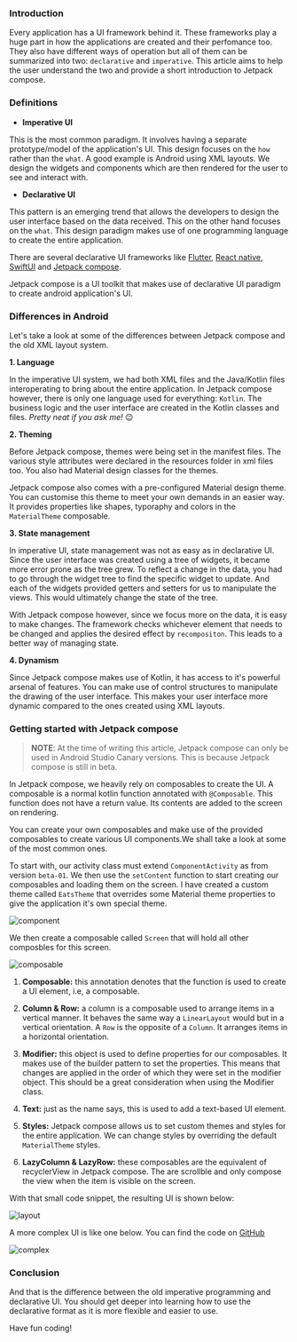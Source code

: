 ### Introduction

Every application has a UI framework behind it. These frameworks play a huge part in how the applications are created and their perfomance too. They also have different ways of operation but all of them can be summarized into two: `declarative` and `imperative`. This article aims to help the user understand the two and provide a short introduction to Jetpack compose.

### Definitions

- **Imperative UI**

This is the most common paradigm. It involves having a separate prototype/model of the application's UI. This design focuses on the `how` rather than the `what`. A good example is Android using XML layouts. We design the widgets and components which are then rendered for the user to see and interact with.

- **Declarative UI**

This pattern is an emerging trend that allows the developers to design the user interface based on the data received. This on the other hand focuses on the `what`. This design paradigm makes use of one programming language to create the entire application.

There are several declarative UI frameworks like [Flutter](https://flutter.dev/), [React native](https://reactnative.dev/), [SwiftUI](https://developer.apple.com/tutorials/swiftui/) and [Jetpack compose](https://developer.android.com/jetpack/compose).

Jetpack compose is a UI toolkit that makes use of declarative UI paradigm to create android application's UI.

### Differences in Android

Let's take a look at some of the differences between Jetpack compose and the old XML layout system.

**1. Language**

In the imperative UI system, we had both XML files and the Java/Kotlin files interoperating to bring about the entire application. In Jetpack compose however, there is only one language used for everything: `Kotlin`. The business logic and the user interface are created in the Kotlin classes and files. _Pretty neat if you ask me!_ 😉

**2. Theming**

Before Jetpack compose, themes were being set in the manifest files. The various style attributes were declared in the resources folder in xml files too. You also had Material design classes for the themes.

Jetpack compose also comes with a pre-configured Material design theme. You can customise this theme to meet your own demands in an easier way. It provides properties like shapes, typoraphy and colors in the `MaterialTheme` composable.

**3. State management**

In imperative UI, state management was not as easy as in declarative UI. Since the user interface was created using a tree of widgets, it became more error prone as the tree grew. To reflect a change in the data, you had to go through the widget tree to find the specific widget to update. And each of the widgets provided getters and setters for us to manipulate the views. This would ultimately change the state of the tree.

With Jetpack compose however, since we focus more on the data, it is easy to make changes. The framework checks whichever element that needs to be changed and applies the desired effect by `recompositon`. This leads to a better way of managing state.

**4. Dynamism**

Since Jetpack compose makes use of Kotlin, it has access to it's powerful arsenal of features. You can make use of control structures to manipulate the drawing of the user interface. This makes your user interface more dynamic compared to the ones created using XML layouts.

### Getting started with Jetpack compose

> **NOTE**: At the time of writing this article, Jetpack compose can only be used in Android Studio Canary versions. This is because Jetpack compose is still in beta.

In Jetpack compose, we heavily rely on composables to create the UI. A composable is a normal kotlin function annotated with `@Composable`. This function does not have a return value. Its contents are added to the screen on rendering.

You can create your own composables and make use of the provided composables to create various UI components.We shall take a look at some of the most common ones.

To start with, our activity class must extend `ComponentActivity` as from version `beta-01`. We then use the `setContent` function to start creating our composables and loading them on the screen. I have created a custom theme called `EatsTheme` that overrides some Material theme properties to give the application it's own special theme.

![component](/engineering-education/declarative-vs-imperative-ui-android/component.png)

We then create a composable called `Screen` that will hold all other composbles for this screen.

![composable](/engineering-education/declarative-vs-imperative-ui-android/composable.png)

1. **Composable:** this annotation denotes that the function is used to create a UI element, i.e, a composable.

2. **Column & Row:** a column is a composable used to arrange items in a vertical manner. It behaves the same way a `LinearLayout` would but in a vertical orientation. A `Row` is the opposite of a `Column`. It arranges items in a horizontal orientation.

3. **Modifier:** this object is used to define properties for our composables. It makes use of the builder pattern to set the properties. This means that changes are applied in the order of which they were set in the modifier object. This should be a great consideration when using the Modifier class.

4. **Text:** just as the name says, this is used to add a text-based UI element.

5. **Styles:** Jetpack compose allows us to set custom themes and styles for the entire application. We can change styles by overriding the default `MaterialTheme` styles.

6. **LazyColumn & LazyRow:** these composables are the equivalent of recyclerView in Jetpack compose. The are scrollble and only compose the view when the item is visible on the screen.

With that small code snippet, the resulting UI is shown below:

![layout](/engineering-education/declarative-vs-imperative-ui-android/layout.jpg)

A more complex UI is like one below. You can find the code on [GitHub](https://github.com/LinusMuema/compose/tree/section)

![complex](/engineering-education/declarative-vs-imperative-ui-android/complex.jpg)

### Conclusion

And that is the difference between the old imperative programming and declarative UI. You should get deeper into learning how to use the declarative format as it is more flexible and easier to use.

Have fun coding!
